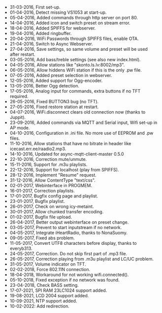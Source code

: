 
- 31-03-2016, First set-up.
- 01-04-2016, Detect missing VS1053 at start-up.
- 05-04-2016, Added commands through http server on port 80.
- 14-04-2016, Added icon and switch preset on stream error.
- 18-04-2016, Added SPIFFS for webserver.
- 19-04-2016, Added ringbuffer.
- 20-04-2016, WiFi Passwords through SPIFFS files, enable OTA.
- 21-04-2016, Switch to Async Webserver.
- 27-04-2016, Save settings, so same volume and preset will be used after restart.
- 03-05-2016, Add bass/treble settings (see also new index.html).
- 04-05-2016, Allow stations like "skonto.ls.lv:8002/mp3".
- 06-05-2016, Allow hiddens WiFi station if this is the only .pw file.
- 07-05-2016, Added preset selection in webserver.
- 12-05-2016, Added support for Ogg-encoder.
- 13-05-2016, Better Ogg detection.
- 17-05-2016, Analog input for commands, extra buttons if no TFT required.
- 26-05-2016, Fixed BUTTON3 bug (no TFT).
- 27-05-2016, Fixed restore station at restart.
- 04-07-2016, WiFi.disconnect clears old connection now (thanks to Juppit).
- 23-09-2016, Added commands via MQTT and Serial input, Wifi set-up in AP mode.
- 04-10-2016, Configuration in .ini file. No more use of EEPROM and .pw files.
- 11-10-2016, Allow stations that have no bitrate in header like icecast.err.ee/raadio2.mp3.
- 14-10-2016, Updated for async-mqtt-client-master 0.5.0
- 22-10-2016, Correction mute/unmute.
- 15-11-2016, Support for .m3u playlists.
- 22-12-2016, Support for localhost (play from SPIFFS).
- 28-12-2016, Implement "Resume" request.
- 31-12-2016, Allow ContentType "text/css".
- 02-01-2017, Webinterface in PROGMEM.
- 16-01-2017, Correction playlists.
- 17-01-2017, Bugfix config page and playlist.
- 23-01-2017, Bugfix playlist.
- 26-01-2017, Check on wrong icy-metaint.
- 30-01-2017, Allow chunked transfer encoding.
- 01-02-2017, Bugfix file upload.
- 26-04-2017, Better output webinterface on preset change.
- 03-05-2017, Prevent to start inputstream if no network.
- 04-05-2017, Integrate iHeartRadio, thanks to NonaSuomy.
- 09-05-2017, Fixed abs problem.
- 11-05-2017, Convert UTF8 characters before display, thanks to everyb313.
- 24-05-2017, Correction. Do not skip first part of .mp3 file.
- 26-05-2017, Correction playing from .m3u playlist and LC/UC problem.
- 31-05-2017, Volume indicator on TFT.
- 02-02-2018, Force 802.11N connection.
- 18-04-2018, Workaround for not working wifi.connected().
- 05-10-2018, Fixed exception if no network was found.
- 23-04-2018, Check BASS setting.
- 17-07-2021, SPI RAM 23LC1024 support added.
- 19-08-2021, LCD 2004 support added.
- 10-09-2021, NTP support added.
- 10-02-2022: Add redirection.
